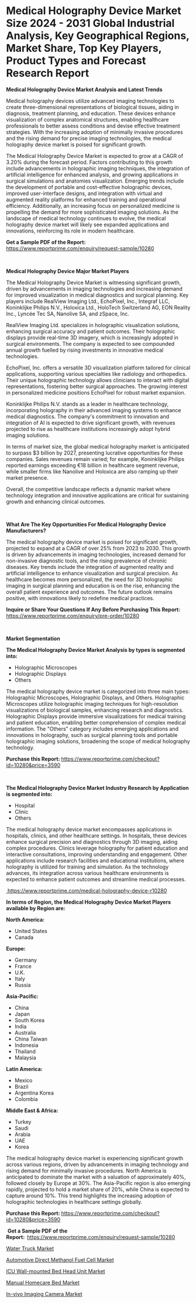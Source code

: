 <p><h1>Medical Holography Device Market Size 2024 - 2031 Global Industrial Analysis, Key Geographical Regions, Market Share, Top Key Players, Product Types and Forecast Research Report</h1></p><p><strong>Medical Holography Device Market Analysis and Latest Trends</strong></p>
<p><p>Medical holography devices utilize advanced imaging technologies to create three-dimensional representations of biological tissues, aiding in diagnosis, treatment planning, and education. These devices enhance visualization of complex anatomical structures, enabling healthcare professionals to better assess conditions and devise effective treatment strategies. With the increasing adoption of minimally invasive procedures and the rising demand for precise imaging technologies, the medical holography device market is poised for significant growth.</p><p>The Medical Holography Device Market is expected to grow at a CAGR of 3.20% during the forecast period. Factors contributing to this growth include advancements in holographic imaging techniques, the integration of artificial intelligence for enhanced analysis, and growing applications in surgical simulations and anatomies visualization. Emerging trends include the development of portable and cost-effective holographic devices, improved user-interface designs, and integration with virtual and augmented reality platforms for enhanced training and operational efficiency. Additionally, an increasing focus on personalized medicine is propelling the demand for more sophisticated imaging solutions. As the landscape of medical technology continues to evolve, the medical holography device market will likely see expanded applications and innovations, reinforcing its role in modern healthcare.</p></p>
<p><strong>Get a Sample PDF of the Report:&nbsp;</strong> <a href="https://www.reportprime.com/enquiry/request-sample/10280">https://www.reportprime.com/enquiry/request-sample/10280</a></p>
<p>&nbsp;</p>
<p><strong>Medical Holography Device Major Market Players</strong></p>
<p><p>The Medical Holography Device Market is witnessing significant growth, driven by advancements in imaging technologies and increasing demand for improved visualization in medical diagnostics and surgical planning. Key players include RealView Imaging Ltd., EchoPixel, Inc., Integraf LLC, Koninklijke Philips N.V., Holoxica Ltd., HoloTech Switzerland AG, EON Reality Inc., Lyncée Tec SA, Nanolive SA, and zSpace, Inc.</p><p>RealView Imaging Ltd. specializes in holographic visualization solutions, enhancing surgical accuracy and patient outcomes. Their holographic displays provide real-time 3D imagery, which is increasingly adopted in surgical environments. The company is expected to see compounded annual growth fuelled by rising investments in innovative medical technologies.</p><p>EchoPixel, Inc. offers a versatile 3D visualization platform tailored for clinical applications, supporting various specialties like radiology and orthopedics. Their unique holographic technology allows clinicians to interact with digital representations, fostering better surgical approaches. The growing interest in personalized medicine positions EchoPixel for robust market expansion.</p><p>Koninklijke Philips N.V. stands as a leader in healthcare technology, incorporating holography in their advanced imaging systems to enhance medical diagnostics. The company's commitment to innovation and integration of AI is expected to drive significant growth, with revenues projected to rise as healthcare institutions increasingly adopt hybrid imaging solutions.</p><p>In terms of market size, the global medical holography market is anticipated to surpass $3 billion by 2027, presenting lucrative opportunities for these companies. Sales revenues remain varied; for example, Koninklijke Philips reported earnings exceeding €18 billion in healthcare segment revenue, while smaller firms like Nanolive and Holoxica are also ramping up their market presence.</p><p>Overall, the competitive landscape reflects a dynamic market where technology integration and innovative applications are critical for sustaining growth and enhancing clinical outcomes.</p></p>
<p>&nbsp;</p>
<p><strong>What Are The Key Opportunities For Medical Holography Device Manufacturers?</strong></p>
<p><p>The medical holography device market is poised for significant growth, projected to expand at a CAGR of over 25% from 2023 to 2030. This growth is driven by advancements in imaging technologies, increased demand for non-invasive diagnostic tools, and the rising prevalence of chronic diseases. Key trends include the integration of augmented reality and artificial intelligence to enhance visualization and surgical precision. As healthcare becomes more personalized, the need for 3D holographic imaging in surgical planning and education is on the rise, enhancing the overall patient experience and outcomes. The future outlook remains positive, with innovations likely to redefine medical practices.</p></p>
<p><strong>Inquire or Share Your Questions If Any Before Purchasing This Report:</strong> <a href="https://www.reportprime.com/enquiry/pre-order/10280">https://www.reportprime.com/enquiry/pre-order/10280</a></p>
<p>&nbsp;</p>
<p><strong>Market Segmentation</strong></p>
<p><strong>The Medical Holography Device Market Analysis by types is segmented into:</strong></p>
<p><ul><li>Holographic Microscopes</li><li>Holographic Displays</li><li>Others</li></ul></p>
<p><p>The medical holography device market is categorized into three main types: Holographic Microscopes, Holographic Displays, and Others. Holographic Microscopes utilize holographic imaging techniques for high-resolution visualizations of biological samples, enhancing research and diagnostics. Holographic Displays provide immersive visualizations for medical training and patient education, enabling better comprehension of complex medical information. The "Others" category includes emerging applications and innovations in holography, such as surgical planning tools and portable holographic imaging solutions, broadening the scope of medical holography technology.</p></p>
<p><strong>Purchase this Report:&nbsp;</strong><a href="https://www.reportprime.com/checkout?id=10280&price=3590">https://www.reportprime.com/checkout?id=10280&price=3590</a></p>
<p>&nbsp;</p>
<p><strong>The Medical Holography Device Market Industry Research by Application is segmented into:</strong></p>
<p><ul><li>Hospital</li><li>Clinic</li><li>Others</li></ul></p>
<p><p>The medical holography device market encompasses applications in hospitals, clinics, and other healthcare settings. In hospitals, these devices enhance surgical precision and diagnostics through 3D imaging, aiding complex procedures. Clinics leverage holography for patient education and interactive consultations, improving understanding and engagement. Other applications include research facilities and educational institutions, where holography is utilized for training and simulation. As the technology advances, its integration across various healthcare environments is expected to enhance patient outcomes and streamline medical processes.</p></p>
<p><a href="https://www.reportprime.com/medical-holography-device-r10280">&nbsp;https://www.reportprime.com/medical-holography-device-r10280</a></p>
<p><strong>In terms of Region, the Medical Holography Device Market Players available by Region are:</strong></p>
<p>
    <p> <strong> North America: </strong>
        <ul>
            <li>United States</li>
            <li>Canada</li>
        </ul>
        </p> 
    <p> <strong> Europe: </strong>
        <ul>
            <li>Germany</li>
            <li>France</li>
            <li>U.K.</li>
            <li>Italy</li>
            <li>Russia</li>
        </ul>
        </p> 
    <p> <strong> Asia-Pacific: </strong>
        <ul>
            <li>China</li>
            <li>Japan</li>
            <li>South Korea</li>
            <li>India</li>
            <li>Australia</li>
            <li>China Taiwan</li>
            <li>Indonesia</li>
            <li>Thailand</li>
            <li>Malaysia</li>
        </ul>
        </p> 
    <p> <strong> Latin America: </strong>
        <ul>
            <li>Mexico</li>
            <li>Brazil</li>
            <li>Argentina Korea</li>
            <li>Colombia</li>
        </ul>
        </p> 
    <p> <strong> Middle East & Africa: </strong>
        <ul>
            <li>Turkey</li>
            <li>Saudi</li>
            <li>Arabia</li>
            <li>UAE</li>
            <li>Korea</li>
        </ul>
    </p>
    </p>
<p><p>The medical holography device market is experiencing significant growth across various regions, driven by advancements in imaging technology and rising demand for minimally invasive procedures. North America is anticipated to dominate the market with a valuation of approximately 40%, followed closely by Europe at 30%. The Asia-Pacific region is also emerging rapidly, projected to hold a market share of 20%, while China is expected to capture around 10%. This trend highlights the increasing adoption of holographic technologies in healthcare settings globally.</p></p>
<p><strong>Purchase this Report: </strong><a href="https://www.reportprime.com/checkout?id=10280&price=3590">https://www.reportprime.com/checkout?id=10280&price=3590</a></p>
<p>&nbsp;<strong>Get a Sample PDF of the Report:&nbsp;&nbsp;</strong><a href="https://www.reportprime.com/enquiry/request-sample/10280">https://www.reportprime.com/enquiry/request-sample/10280</a></p>
<p><strong></strong></p>
<p><p><a href="https://www.linkedin.com/pulse/water-truck-market-forecast-global-trends-analysis-from-2024-sby0e?trackingId=%2FBXDshRBTViF0yAO5Xu48g%3D%3D">Water Truck Market</a></p><p><a href="https://www.linkedin.com/pulse/automotive-direct-methanol-fuel-cell-market-share-size-trends-imoye?trackingId=h416EP6vSViS5fvSOZ2nMA%3D%3D">Automotive Direct Methanol Fuel Cell Market</a></p><p><a href="https://medium.com/@lucoritz3lz/what-is-icu-wall-mounted-bed-head-unit-market-2184dd709765">ICU Wall-mounted Bed Head Unit Market</a></p><p><a href="https://issuu.com/reportprime-2/docs/manual-homecare-bed-market-size-203_a567703c8a1c2d">Manual Homecare Bed Market</a></p><p><a href="https://medium.com/@lucoritz3lz/the-in-vivo-imaging-camera-market-industry-provides-a-comprehensive-and-current-analysis-of-the-a394810207c6">In-vivo Imaging Camera Market</a></p></p>